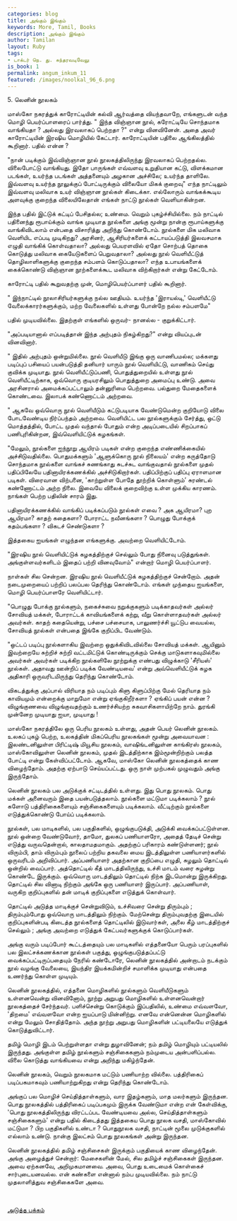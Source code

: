 ```yaml
---
categories: blog
title: அங்கும் இங்கும்
keywords: More, Tamil, Books
description: அங்கும் இங்கும்
author: Tamilan
layout: Ruby
tags:
- டாக்டர் நெ. து. சுந்தரவடிவேலு
is_book: 1
permalink: angum_inkum_11
featured: /images/noolkal_96_6.png
---
```



﻿5. லெனின் நூலகம்

மாஸ்கோ நகரத்துக் காரோட்டியின் கல்வி ஆர்வத்தை வியந்தவாறே, எங்களுடன் வந்த மொழி பெயர்ப்பாளரைப் பார்த்து. " இந்த விஞ்ஞான நூல், கரோட்டியே சொந்தமாக வாங்கியதா ? அல்லது இரவலாகப் பெற்றதா ?" என்று வினவினேன். அதை அவர் காரோட்டியின் இரஷிய மொழியில் கேட்டார். காரோட்டியின் பதிலை ஆங்கிலத்தில் கூறினார். பதில் என்ன ?

"நான் படிக்கும் இவ்விஞ்ஞான நூல் நூலகத்திலிருந்து இரவலாகப் பெற்றதல்ல. விலைபோட்டு வாங்கியது. இதோ பாருங்கள் எவ்வளவு உறுதியான கட்டு, விளக்கமான படங்கள், உயர்ந்த படங்கள் அத்தனையும் அழகான அச்சிலே; உயர்ந்த தாளிலே. இவ்வளவு உயர்ந்த நூலுக்குப் போட்டிருக்கும் விலையோ மிகக் குறைவு" எந்த நாட்டிலும் இவ்வளவு மலிவாக உயர் விஞ்ஞான நூல்கள் கிடைக்கா. எல்லோரும் வாங்கக்கூடிய அளவுக்கு குறைந்த விலையிலேதான் எங்கள் நாட்டு நூல்கள் வெளியாகின்றன.

இந்த பதில் இட்டுக் கட்டிப் பேசிதல்ல; உண்மை. வெறும் புகழ்ச்சியில்லை. நம் நாட்டில் பதினைந்து ரூபாய்க்கும் வாங்க முடியாத நூல்களை அங்கு மூன்று நான்கு ரூபாய்களுக்கு வாங்கிவிடலாம் என்பதை விசாரித்து அறிந்து கொண்டோம். நூல்களை மிக மலிவாக வெளியிட எப்படி முடிகிறது? அரசினர், ஆசிரியர்களைக் கட்டாயப்படுத்தி இலவசமாக எழுதி வாங்கிக் கொள்வதாலா? அல்லது பெயரளவில் ஏதோ சொற்பத் தொகை கொடுத்து மலிவாக கையேடுகளைப் பெறுவதாலா? அல்லது நூல் வெளியீட்டுத் தொழிலாளிகளுக்கு குறைந்த சம்பளம் கொடுப்பதாலா? எந்த உபாயங்களைக் கைக்கொண்டு விஞ்ஞான நூற்களைக்கூட மலிவாக விற்கிறார்கள் என்று கேட்டோம்.

காரோட்டி பதில் கூறுவதற்கு முன், மொழிபெயர்ப்பாளர் பதில் கூறினார்.

" இந்நாட்டில் நூலாசிரியர்களுக்கு நல்ல ஊதியம். உயர்ந்த 'இராயல்டி,' வெளியீட்டு வேலைக்காரர்களுக்கும், மற்ற வேலைகளில் உள்ளது போன்றே நல்ல சம்பளமே"

பதில் முடியவில்லை. இதற்குள் எங்களில் ஒருவர்- நானல்ல - குறுக்கிட்டார்.

"அப்படியானால் எப்படித்தான் இந்த அற்புதம் நிகழ்கிறது?" என்று வியப்புடன் வினவினார்.

" இதில் அற்புதம் ஒன்றுமில்லை. நூல் வெளியீடு இங்கு ஒரு வாணிபமல்ல; மக்களது படிப்புப் பசியைப் பயன்படுத்தி தனியார் யாரும் நூல் வெளியிட்டு, வாணிகம் செய்து குவிக்க முடியாது. நூல் வெளியீட்டுப்பணி, பொதுத்துறையில் உள்ளது நூல் வெளியீட்டிற்காக, ஒவ்வொரு குடியரசிலும் பொதுத்துறை அமைப்பு உண்டு. அவை அரசினரால் அமைக்கப்பட்டாலும் தன்னுரிமை பெற்றவை. பல்துறை மேதைகளைக் கொண்டவை. இலாபக் கண்ணொட்டம் அற்றவை.

" ஆகவே ஒவ்வொரு நூல் வெளியீடும் கட்டுபடியாக வேண்டுமென்ற குறியோடு விலை போடவேண்டிய நிர்ப்பந்தம் அற்றவை. வெளியிட்ட பல நூல்களுக்கும் சேர்த்து, ஒட்டு மொத்தத்தில், போட்ட முதல் வந்தால் போதும் என்ற அடிப்படையில் சிறப்பாகப் பணிபுரிகின்றன, இவ்வெளியிட்டுக் கழகங்கள்.

"மேலும், நூல்களை ஐந்நூறு ஆயிரம் படிகள் என்ற குறைந்த எண்ணிக்கையில் அச்சிடுவதில்லை. பொதுமக்களும் 'ஆளுக்கொரு நூல் நிலையம்' என்ற கருத்தோடு சொந்தமாக நூல்களை வாங்கச் சுணங்காது சுடச்சுட வாங்குவதால் நூல்களை முதல் பதிப்பிலேயே பதினாயிரக்கணக்கில் அச்சிடுகிறார்கள். பதிப்பிற்குப் பதிப்பு ஏராளமான படிகள். விரைவான விற்பனை, 'காற்றுள்ள போதே தூற்றிக் கொள்ளும்’ சுரண்டல் கண்ணோட்டம் அற்ற நிலை. இவையே விலைக் குறைவிற்கு உள்ள முக்கிய காரணம். நாங்கள் பெற்ற பதிலின் சாரம் இது.

பதினாயிரக்கணக்கில் வாங்கிப் படிக்கப்படும் நூல்கள் எவை ? அக ஆயிரமா? புற ஆயிரமா? காதற் கதைகளா? போராட்ட நவீனங்களா ? பொழுது போக்குக் கதம்பங்களா ? விகடச் செண்டுகளா ?

இத்தகைய ஐயங்கள் எழுந்தன எங்களுக்கு. அவற்றை வெளியிட்டோம்.

"இரஷிய நூல் வெளியிட்டுக் கழகத்திற்குச் செல்லும் போது நினைவு படுத்துங்கள். அங்குள்ளவர்களிடம் இதைப் பற்றி வினவுவோம்" என்றார் மொழி பெயர்ப்பாளர்.

நாள்கள் சில சென்றன. இரஷிய நூல் வெளியீட்டுக் கழகத்திற்குச் சென்றோம். அதன் நடைமுறையைப் பற்றிப் பலப்பல தெரிந்து கொண்டோம். எங்கள் முந்தைய ஐயங்களை, மொழி பெயர்ப்பாளரே வெளியிட்டார்.

"பொழுது போக்கு நூல்களும், நகைச்சுவை நறுக்குகளும் படிக்காதவர்கள் அல்லர் சோவியத் மக்கள், போராட்டக் காவியங்களைக் கற்று, வீறு கொள்ளாதவர்கள் அல்லர் அவர்கள். காதற் கதையென்று, பச்சை பச்சையாக, பாலுணர்ச்சி யூட்டுப வையல்ல, சோவியத் நூல்கள் என்பதை இங்கே குறிப்பிட வேண்டும்.

"ஒட்டப் படிப்பு நூல்களாகிய இவற்றை ஒதுக்கிவிடவில்லை சோவியத் மக்கள். ஆயினும் இவற்றையே சுற்றிச் சுற்றி வட்டமிட்டுக் கொண்டிருக்கும் செக்கு மாடுகளாகவுமில்லை அவர்கள் அவர்கள் படிக்கிற நூல்களிலே நூற்றுக்கு எண்பது விழுக்காடு 'சீரியஸ்' நூல்கள். அதாவது ஊன்றிப் படிக்க வேண்டியவை' என்று அவ்வெளியீட்டுக் கழக அதிகாரி ஒருவரிடமிருந்து தெரிந்து கொண்டோம்.

விகடத்துக்கு அப்பால் விரியாத நம் படிப்பும் கிளு கிளுப்பிற்கு மேல் தெரியாத நம் காவியமும் என்றைக்கு மாறுமோ என்று ஏங்குகிறீர்களா ? ஏங்கிப் பயன் என்ன ? விழுங்குணவை விழுங்குவதற்கும் உணர்ச்சியற்ற சுகவாசிகளாயிற்றே நாம். துரங்கி முன்னேற முடியாது ஐயா, முடியாது !

மாஸ்கோ நகரத்திலே ஒரு பெரிய நூலகம் உள்ளது, அதன் பெயர் லெனின் நூலகம். உலகப் புகழ் பெற்ற, உலகத்தின் மிகப்பெரிய நூலகங்கள் மூன்று அவையாவன : இலண்டனிலுள்ள பிரிட்டிஷ் மியூசிய நூலகம், வாஷிங்டனிலுள்ன காங்கிரஸ் நூலகம், மாஸ்கோவிலுள்ள லெனின் நூலகம், முதல் இடத்திற்காக இம்மூன்றிற்கும் பலத்த போட்டி என்று கேள்விப்பட்டோம். ஆகவே, மாஸ்கோ லெனின் நூலகத்தைக் காண விழைந்தோம். அதற்கு ஏற்பாடு செய்யப்பட்டது. ஒரு நாள் முற்பகல் முழுவதும் அங்கு இருந்தோம்.

லெனின் நூலகம் பல அடுக்குக் சட்டிடத்தில் உள்ளது. இது பொது நூலகம். பொது மக்கள் அனைவரும் இதை பயன்படுத்தலாம். நூல்களை மட்டுமா படிக்கலாம் ? நூல் களோடு பத்திரிகைகளையும் சஞ்சிகைகளையும் படிக்கலாம். வீட்டிற்கும் நூல்களை எடுத்துக்கொண்டு போய்ப் படிக்கலாம்.

நூல்கள், பல மாடிகளில், பல பகுதிகளில், ஒழுங்குபடுக்தி, அடுக்கி வைக்கப்பட்டுள்ளன. நூல் ஒன்றை வேண்டுவோர், தாமோ, துலகப் பணியாளரோ, அதைத் தேடிச் சென்று எடுத்து வருவதென்றால், காலதாமதமாகும். அதற்குப் பரிகாரம் கண்டுள்ளனர்; நூல் விரும்பி, தாம் விரும்பும் நூலைப் பற்றிய தகவலை மைய இடத்திலுள்ள பணியாளர்களில் ஒருவரிடம் அறிவிப்பார். அப்பணியாளர் அதற்கான குறிப்பை எழுதி, சுழலும் தொட்டில் ஒன்றில் வைப்பார். அத்தொட்டில் கீத் மாடத்திலிருந்து, உச்சி மாடம் வரை சுழன்று கொண்டே இருக்கும். ஒவ்வொரு மாடத்திலும் தொட்டில் நிற்க இடமொன்று இருக்கிறது. தொட்டில் சில வினாடி நிற்கும் அங்கே ஒரு பணியாளர் இருப்பார். அப்பணியாள், வருகிற குறிப்புகளில் தன் மாடிக் குறிப்புகளை எடுத்துக் கொள்வார்.

தொட்டில் அடுத்த மாடிக்குச் சென்றுவிடும், உச்சிவரை சென்று திரும்பும் ; திரும்பும்போது ஒவ்வொரு மாடத்திலும் நிற்கும். மேற்சென்று திரும்புவதற்கு இடையில் குறிப்புகளின்படி கிடைத்த நூல்களைத் தொட்டிலில் இடுவார்கள், அலை கீழ் மாடத்திற்குச் செல்லும் ; அங்கு அவற்றை எடுத்துக் கேட்பவர்களுக்குக் கொடுப்பார்கள்.

அங்கு வரும் படிப்போர் கூட்டத்தையும் பல மாடிகளில் எத்தனையோ பெரும் பரப்புகளில் பல இலட்சக்கணக்கான நூல்கள் பகுத்து, ஒழுங்குபடுத்தப்பட்டு வைக்கப்பட்டிருப்பதையும் நேரில் கண்டோரே, லெனின் நூலகத்தில் அன்றாடம் நடக்கும் நூல் வழங்கு வேலையை, இயந்திர இயக்கமின்றிச் சமாளிக்க முடியாது என்பதை உணர்ந்து கொள்ள முடியும்.

லெனின் நூலகத்தில், எத்தனை மொழிகளில் நூல்களும் வெளியீடுகளும் உள்ளனவென்று வினவினோம், நூற்று அறுபது மொழிகளில் உள்ளனவென்றார் நூலகத்தைச் சேர்ந்தவர். பளிச்சென்று கொடுக்கும் இப்பதிலில், உண்மை எவ்வளவோ, 'திறமை' எவ்வளவோ என்ற ஐயப்பாடு மின்னிற்று. எனவே என்னென்ன மொழிகளில் என்று மேலும் சோதித்தோம். அந்த நூற்று அறுபது மொழிகளின் பட்டியலையே எடுத்துக் கொடுத்துவிட்டார்.

தமிழ் மொழி இடம் பெற்றுள்ளதா என்று துழாவினேன்; நம் தமிழ் மொழியும் பட்டியலில் இருந்தது. அங்குள்ள தமிழ் நூல்களும் சஞ்சிகைகளும் நம்முடைய அன்பளிப்பல்ல. விலை கொடுத்து வாங்கியவை என்று அறிந்து மகிழ்ந்தேன்.

லெனின் நூலகம், வெறும் நூலகமாக மட்டும் பணியாற்ற வில்லை. பத்திரிகைப் படிப்பகமாகவும் பணியாற்றுகிறது என்று தெரிந்து கொண்டோம்.

அங்குப் பல மொழிச் செய்தித்தாள்களும், வார இதழ்களும், மாத மலர்களும் இருந்தன. பொது நூலகத்தில் பத்திரிகைப் படிப்பகமும் இருக்க வேண்டுமா என்ற என் கேள்விக்கு, 'பொது நூலகத்திலிருந்து விரட்டப்பட வேண்டியவை அல்ல, செய்தித்தாள்களும் சஞ்சிகைகளும்' என்று பதில் கிடைத்தது இத்தகைய பொது நூலக வசதி, மாஸ்கோவில் மட்டுமா ? பிற பகுதிகளில் உண்டா ? பொதுநூலக வசதி, நாட்டின் மூலை முடுக்குகளில் எல்லாம் உண்டு. நான்கு இலட்சம் பொது நூலகங்கள் அன்று இருந்தன.

லெனின் நூலகத்தில் தமிழ் சஞ்சிசைகள் இருக்கும் பகுதியைக் காண விழைந்தேன். அங்கு அழைத்துச் சென்றார்: மேசைகளின் மேல், சில தமிழ்ச் சஞ்சிகைகள் இருந்தன. அவை ஏற்கனவே, அறிமுகமானவை. அவை, பொது உடைமைக் கொள்கைச் சார்புடையனவல்ல. என் கண்களை என்னால் நம்ப முடியவில்லை. நம் நாட்டு முதலாளித்துவ சஞ்சிகைகளே அவை.

﻿

[அடுத்த பக்கம்](angum_inkum_12)